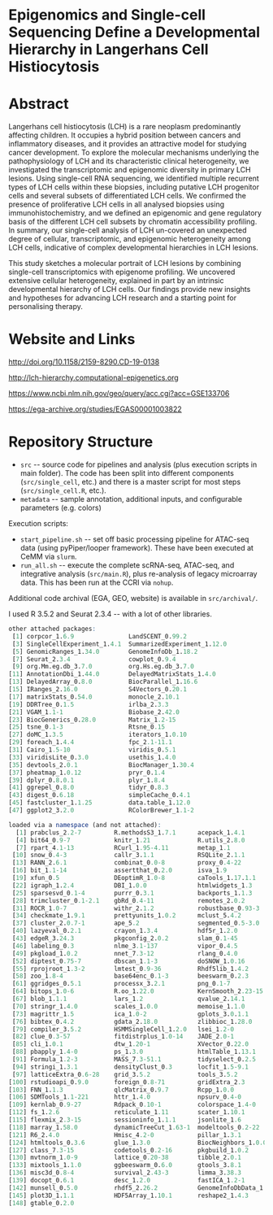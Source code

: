 # Epigenomics and Single-cell Sequencing Define a Developmental Hierarchy in Langerhans Cell Histiocytosis


# Abstract

Langerhans cell histiocytosis (LCH) is a rare neoplasm predominantly affecting children. It occupies a hybrid position between cancers and inflammatory diseases, and it provides an attractive model for studying cancer development. To explore the molecular mechanisms underlying the pathophysiology of LCH and its characteristic clinical heterogeneity, we investigated the transcriptomic and epigenomic diversity in primary LCH lesions. Using single-cell RNA sequencing, we identified multiple recurrent types of LCH cells within these biopsies, including putative LCH progenitor cells and several subsets of differentiated LCH cells. We confirmed the presence of proliferative LCH cells in all analysed biopsies using immunohistochemistry, and we defined an epigenomic and gene regulatory basis of the different LCH cell subsets by chromatin accessibility profiling. In summary, our single-cell analysis of LCH un-covered an unexpected degree of cellular, transcriptomic, and epigenomic heterogeneity among LCH cells, indicative of complex developmental hierarchies in LCH lesions.

This study sketches a molecular portrait of LCH lesions by combining single-cell transcriptomics with epigenome profiling. We uncovered extensive cellular heterogeneity, explained in part by an intrinsic developmental hierarchy of LCH cells. Our findings provide new insights and hypotheses for advancing LCH research and a starting point for personalising therapy.

# Website and Links

http://doi.org/10.1158/2159-8290.CD-19-0138

http://lch-hierarchy.computational-epigenetics.org

https://www.ncbi.nlm.nih.gov/geo/query/acc.cgi?acc=GSE133706

https://ega-archive.org/studies/EGAS00001003822

# Repository Structure

* `src` -- source code for pipelines and analysis (plus execution scripts in main folder). The code has been split into different components (`src/single_cell`, etc.) and there is a master script for most steps (`src/single_cell.R`, etc.).
* `metadata` -- sample annotation, additional inputs, and configurable parameters (e.g. colors)

Execution scripts:
* `start_pipeline.sh` -- set off basic processing pipeline for ATAC-seq data (using pyPiper/looper framework). These have been executed at CeMM via `slurm`.
* `run_all.sh` -- execute the complete scRNA-seq, ATAC-seq, and integrative analysis (`src/main.R`), plus re-analysis of legacy microarray data. This has been run at the CCRI via `nohup`.

Additional code archival (EGA, GEO, website) is available in `src/archival/`.

I used R 3.5.2 and Seurat 2.3.4 -- with a lot of other libraries.

```R
other attached packages:
 [1] corpcor_1.6.9               LandSCENT_0.99.2
 [3] SingleCellExperiment_1.4.1  SummarizedExperiment_1.12.0
 [5] GenomicRanges_1.34.0        GenomeInfoDb_1.18.2
 [7] Seurat_2.3.4                cowplot_0.9.4
 [9] org.Mm.eg.db_3.7.0          org.Hs.eg.db_3.7.0
[11] AnnotationDbi_1.44.0        DelayedMatrixStats_1.4.0
[13] DelayedArray_0.8.0          BiocParallel_1.16.6
[15] IRanges_2.16.0              S4Vectors_0.20.1
[17] matrixStats_0.54.0          monocle_2.10.1
[19] DDRTree_0.1.5               irlba_2.3.3
[21] VGAM_1.1-1                  Biobase_2.42.0
[23] BiocGenerics_0.28.0         Matrix_1.2-15
[25] tsne_0.1-3                  Rtsne_0.15
[27] doMC_1.3.5                  iterators_1.0.10
[29] foreach_1.4.4               fpc_2.1-11.1
[31] Cairo_1.5-10                viridis_0.5.1
[33] viridisLite_0.3.0           usethis_1.4.0
[35] devtools_2.0.1              BiocManager_1.30.4
[37] pheatmap_1.0.12             pryr_0.1.4
[39] dplyr_0.8.0.1               plyr_1.8.4
[41] ggrepel_0.8.0               tidyr_0.8.3
[43] digest_0.6.18               simpleCache_0.4.1
[45] fastcluster_1.1.25          data.table_1.12.0
[47] ggplot2_3.2.0               RColorBrewer_1.1-2

loaded via a namespace (and not attached):
  [1] prabclus_2.2-7         R.methodsS3_1.7.1      acepack_1.4.1
  [4] bit64_0.9-7            knitr_1.21             R.utils_2.8.0
  [7] rpart_4.1-13           RCurl_1.95-4.11        metap_1.1
 [10] snow_0.4-3             callr_3.1.1            RSQLite_2.1.1
 [13] RANN_2.6.1             combinat_0.0-8         proxy_0.4-22
 [16] bit_1.1-14             assertthat_0.2.0       isva_1.9
 [19] xfun_0.5               DEoptimR_1.0-8         caTools_1.17.1.1
 [22] igraph_1.2.4           DBI_1.0.0              htmlwidgets_1.3
 [25] sparsesvd_0.1-4        purrr_0.3.1            backports_1.1.3
 [28] trimcluster_0.1-2.1    gbRd_0.4-11            remotes_2.0.2
 [31] ROCR_1.0-7             withr_2.1.2            robustbase_0.93-3
 [34] checkmate_1.9.1        prettyunits_1.0.2      mclust_5.4.2
 [37] cluster_2.0.7-1        ape_5.2                segmented_0.5-3.0
 [40] lazyeval_0.2.1         crayon_1.3.4           hdf5r_1.2.0
 [43] edgeR_3.24.3           pkgconfig_2.0.2        slam_0.1-45
 [46] labeling_0.3           nlme_3.1-137           vipor_0.4.5
 [49] pkgload_1.0.2          nnet_7.3-12            rlang_0.4.0
 [52] diptest_0.75-7         dbscan_1.1-3           doSNOW_1.0.16
 [55] rprojroot_1.3-2        lmtest_0.9-36          Rhdf5lib_1.4.2
 [58] zoo_1.8-4              base64enc_0.1-3        beeswarm_0.2.3
 [61] ggridges_0.5.1         processx_3.2.1         png_0.1-7
 [64] bitops_1.0-6           R.oo_1.22.0            KernSmooth_2.23-15
 [67] blob_1.1.1             lars_1.2               qvalue_2.14.1
 [70] stringr_1.4.0          scales_1.0.0           memoise_1.1.0
 [73] magrittr_1.5           ica_1.0-2              gplots_3.0.1.1
 [76] bibtex_0.4.2           gdata_2.18.0           zlibbioc_1.28.0
 [79] compiler_3.5.2         HSMMSingleCell_1.2.0   lsei_1.2-0
 [82] clue_0.3-57            fitdistrplus_1.0-14    JADE_2.0-1
 [85] cli_1.0.1              dtw_1.20-1             XVector_0.22.0
 [88] pbapply_1.4-0          ps_1.3.0               htmlTable_1.13.1
 [91] Formula_1.2-3          MASS_7.3-51.1          tidyselect_0.2.5
 [94] stringi_1.3.1          densityClust_0.3       locfit_1.5-9.1
 [97] latticeExtra_0.6-28    grid_3.5.2             tools_3.5.2
[100] rstudioapi_0.9.0       foreign_0.8-71         gridExtra_2.3
[103] FNN_1.1.3              qlcMatrix_0.9.7        Rcpp_1.0.0
[106] SDMTools_1.1-221       httr_1.4.0             npsurv_0.4-0
[109] kernlab_0.9-27         Rdpack_0.10-1          colorspace_1.4-0
[112] fs_1.2.6               reticulate_1.11        scater_1.10.1
[115] flexmix_2.3-15         sessioninfo_1.1.1      jsonlite_1.6
[118] marray_1.58.0          dynamicTreeCut_1.63-1  modeltools_0.2-22
[121] R6_2.4.0               Hmisc_4.2-0            pillar_1.3.1
[124] htmltools_0.3.6        glue_1.3.0             BiocNeighbors_1.0.0
[127] class_7.3-15           codetools_0.2-16       pkgbuild_1.0.2
[130] mvtnorm_1.0-9          lattice_0.20-38        tibble_2.0.1
[133] mixtools_1.1.0         ggbeeswarm_0.6.0       gtools_3.8.1
[136] misc3d_0.8-4           survival_2.43-3        limma_3.38.3
[139] docopt_0.6.1           desc_1.2.0             fastICA_1.2-1
[142] munsell_0.5.0          rhdf5_2.26.2           GenomeInfoDbData_1.2.0
[145] plot3D_1.1.1           HDF5Array_1.10.1       reshape2_1.4.3
[148] gtable_0.2.0
```
